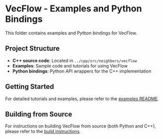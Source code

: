 # VecFlow - Examples and Python Bindings

This folder contains examples and Python bindings for VecFlow.

## Project Structure

- **C++ source code**: Located in `../cpp/src/neighbors/vecflow`
- **Examples**: Sample code and tutorials for using VecFlow  
- **Python bindings**: Python API wrappers for the C++ implementation

## Getting Started

For detailed tutorials and examples, please refer to the [examples README](examples/README.md).

## Building from Source

For instructions on building VecFlow from source (both Python and C++), please refer to the [build instructions](examples/README.md#building-from-source).
